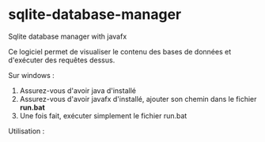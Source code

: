 # sqlite-database-manager
Sqlite database manager with javafx

Ce logiciel permet de visualiser le contenu des bases de données et d'exécuter des requêtes dessus.

Sur windows : 
1. Assurez-vous d'avoir java d'installé
2. Assurez-vous d'avoir javafx d'installé, ajouter son chemin dans le fichier **run.bat**
3. Une fois fait, exécuter simplement le fichier run.bat

Utilisation :
